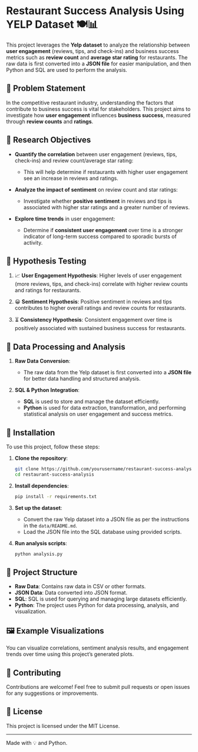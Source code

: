# Restaurant Success Analysis Using YELP Dataset 🍽️📊

This project leverages the **Yelp dataset** to analyze the relationship between **user engagement** (reviews, tips, and check-ins) and business success metrics such as **review count** and **average star rating** for restaurants. The raw data is first converted into a **JSON file** for easier manipulation, and then Python and SQL are used to perform the analysis.

## 📝 Problem Statement

In the competitive restaurant industry, understanding the factors that contribute to business success is vital for stakeholders. This project aims to investigate how **user engagement** influences **business success**, measured through **review counts** and **ratings**.

## 🎯 Research Objectives

- **Quantify the correlation** between user engagement (reviews, tips, check-ins) and review count/average star rating: 
  - This will help determine if restaurants with higher user engagement see an increase in reviews and ratings.

- **Analyze the impact of sentiment** on review count and star ratings:
  - Investigate whether **positive sentiment** in reviews and tips is associated with higher star ratings and a greater number of reviews.

- **Explore time trends** in user engagement:
  - Determine if **consistent user engagement** over time is a stronger indicator of long-term success compared to sporadic bursts of activity.

## 🧪 Hypothesis Testing

1. 📈 **User Engagement Hypothesis**: Higher levels of user engagement (more reviews, tips, and check-ins) correlate with higher review counts and ratings for restaurants.

2. 😀 **Sentiment Hypothesis**: Positive sentiment in reviews and tips contributes to higher overall ratings and review counts for restaurants.

3. ⏳ **Consistency Hypothesis**: Consistent engagement over time is positively associated with sustained business success for restaurants.

## 🔧 Data Processing and Analysis

1. **Raw Data Conversion**:
    - The raw data from the Yelp dataset is first converted into a **JSON file** for better data handling and structured analysis.

2. **SQL & Python Integration**:
    - **SQL** is used to store and manage the dataset efficiently.
    - **Python** is used for data extraction, transformation, and performing statistical analysis on user engagement and success metrics.

## 🔧 Installation

To use this project, follow these steps:

1. **Clone the repository**:
    ```bash
    git clone https://github.com/yourusername/restaurant-success-analysis.git
    cd restaurant-success-analysis
    ```

2. **Install dependencies**:
    ```bash
    pip install -r requirements.txt
    ```

3. **Set up the dataset**:
    - Convert the raw Yelp dataset into a JSON file as per the instructions in the `data/README.md`.
    - Load the JSON file into the SQL database using provided scripts.

4. **Run analysis scripts**:
    ```bash
    python analysis.py
    ```

## 📂 Project Structure

- **Raw Data**: Contains raw data in CSV or other formats.
- **JSON Data**: Data converted into JSON format.
- **SQL**: SQL is used for querying and managing large datasets efficiently.
- **Python**: The project uses Python for data processing, analysis, and visualization.

## 🖼️ Example Visualizations

You can visualize correlations, sentiment analysis results, and engagement trends over time using this project’s generated plots.


## 🤝 Contributing

Contributions are welcome! Feel free to submit pull requests or open issues for any suggestions or improvements.

## 📝 License

This project is licensed under the MIT License.

---

Made with 💡 and Python.





